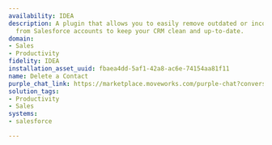 ```yaml
---
availability: IDEA
description: A plugin that allows you to easily remove outdated or incorrect contacts
  from Salesforce accounts to keep your CRM clean and up-to-date.
domain:
- Sales
- Productivity
fidelity: IDEA
installation_asset_uuid: fbaea4dd-5af1-42a8-ac6e-74154aa81f11
name: Delete a Contact
purple_chat_link: https://marketplace.moveworks.com/purple-chat?conversation=%7B%22messages%22%3A%5B%7B%22role%22%3A%22user%22%2C%22parts%22%3A%5B%7B%22richText%22%3A%22Delete+John+Doe+from+Acme+account.%22%7D%5D%7D%2C%7B%22role%22%3A%22assistant%22%2C%22parts%22%3A%5B%7B%22richText%22%3A%22Okay%2C+I+can+help+you+delete+a+contact+from+%3Cb+xmlns%3D%5C%22http%3A%2F%2Fwww.w3.org%2F1999%2Fxhtml%5C%22%3ESalesforce%3C%2Fb%3E.+First%2C+I+need+to+find+contacts+associated+with+%27Acme+account%27.%22%7D%2C%7B%22reasoningSteps%22%3A%5B%7B%22status%22%3A%22success%22%2C%22richText%22%3A%22Searching+for+contacts+in+%27Acme+account%27+in+%3Cb+xmlns%3D%5C%22http%3A%2F%2Fwww.w3.org%2F1999%2Fxhtml%5C%22%3ESalesforce%3C%2Fb%3E.%22%7D%5D%7D%2C%7B%22richText%22%3A%22%3Cp%3EI+found+the+following+contacts+in+%3Cstrong%3EAcme+account%3C%2Fstrong%3E%3A%3C%2Fp%3E%3Col%3E%3Cli%3E%3Cp%3EJohn+Doe+%28john.doe%40acme.com%29%3C%2Fp%3E%3C%2Fli%3E%3Cli%3E%3Cp%3EJane+Smith+%28jane.smith%40acme.com%29%3C%2Fp%3E%3C%2Fli%3E%3Cli%3E%3Cp%3EJohn+Doe+%28john.doe.marketing%40acme.com%29%3C%2Fp%3E%3C%2Fli%3E%3C%2Fol%3E%3Cp%3EPlease+choose+the+contact+you%27d+like+to+delete.%3C%2Fp%3E%22%7D%5D%7D%2C%7B%22role%22%3A%22user%22%2C%22parts%22%3A%5B%7B%22richText%22%3A%22%3Cp%3E3%3C%2Fp%3E%22%7D%5D%7D%2C%7B%22role%22%3A%22assistant%22%2C%22parts%22%3A%5B%7B%22richText%22%3A%22You+have+selected+to+delete+%27John+Doe+%28john.doe.marketing%40acme.com%29%27.+Is+this+correct%3F+Please+confirm+to+proceed+with+the+deletion.%22%7D%5D%7D%2C%7B%22role%22%3A%22user%22%2C%22parts%22%3A%5B%7B%22richText%22%3A%22Confirm.%22%7D%5D%7D%2C%7B%22role%22%3A%22assistant%22%2C%22parts%22%3A%5B%7B%22reasoningSteps%22%3A%5B%7B%22status%22%3A%22success%22%2C%22richText%22%3A%22Deleting+contact+%27John+Doe+%28john.doe.marketing%40acme.com%29%27+from+%3Cb+xmlns%3D%5C%22http%3A%2F%2Fwww.w3.org%2F1999%2Fxhtml%5C%22%3ESalesforce%3C%2Fb%3E.%22%7D%5D%7D%2C%7B%22richText%22%3A%22Contact+%27John+Doe+%28john.doe.marketing%40acme.com%29%27+has+been+successfully+deleted+from+%3Cb+xmlns%3D%5C%22http%3A%2F%2Fwww.w3.org%2F1999%2Fxhtml%5C%22%3ESalesforce%3C%2Fb%3E.%22%7D%5D%7D%5D%7D
solution_tags:
- Productivity
- Sales
systems:
- salesforce

---
```

